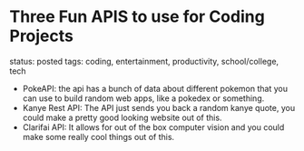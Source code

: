 # Three Fun APIS to use for Coding Projects

status: posted
tags: coding, entertainment, productivity, school/college, tech

- PokeAPI: the api has a bunch of data about different pokemon that you can use to build random web apps, like a pokedex or something.
- Kanye Rest API: The API just sends you back a random kanye quote, you could make a pretty good looking website out of this.
- Clarifai API: It allows for out of the box computer vision and you could make some really cool things out of this.